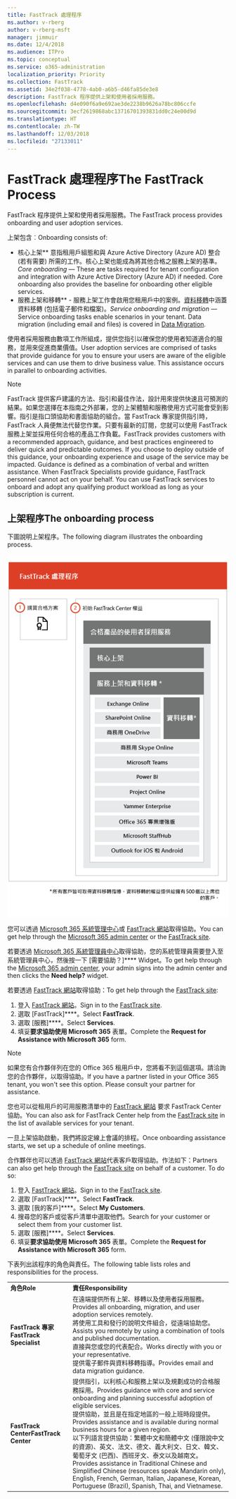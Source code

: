 ```yaml
---
title: FastTrack 處理程序
ms.author: v-rberg
author: v-rberg-msft
manager: jimmuir
ms.date: 12/4/2018
ms.audience: ITPro
ms.topic: conceptual
ms.service: o365-administration
localization_priority: Priority
ms.collection: FastTrack
ms.assetid: 34e2f038-4778-4ab0-a6b5-d46fa85de3e8
description: FastTrack 程序提供上架和使用者採用服務。
ms.openlocfilehash: d4e090f6a9e692ae3de2238b9626a78bc806ccfe
ms.sourcegitcommit: 3ecf2619868abc13716701393831dd0c24e00d9d
ms.translationtype: HT
ms.contentlocale: zh-TW
ms.lasthandoff: 12/03/2018
ms.locfileid: "27133011"
---
```

# <a name="the-fasttrack-process"></a><span data-ttu-id="0e758-103">FastTrack 處理程序</span><span class="sxs-lookup"><span data-stu-id="0e758-103">The FastTrack Process</span></span>

<span data-ttu-id="0e758-104">FastTrack 程序提供上架和使用者採用服務。</span><span class="sxs-lookup"><span data-stu-id="0e758-104">The FastTrack process provides onboarding and user adoption services.</span></span> 
  
<span data-ttu-id="0e758-105">上架包含︰</span><span class="sxs-lookup"><span data-stu-id="0e758-105">Onboarding consists of:</span></span>
  
- <span data-ttu-id="0e758-p101">核心上架\*\*  意指租用戶組態和與 Azure Active Directory (Azure AD) 整合 (若有需要) 所需的工作。核心上架也能成為將其他合格之服務上架的基準。</span><span class="sxs-lookup"><span data-stu-id="0e758-p101">*Core onboarding* — These are tasks required for tenant configuration and integration with Azure Active Directory (Azure AD) if needed. Core onboarding also provides the baseline for onboarding other eligible services.</span></span> 
- <span data-ttu-id="0e758-p102">服務上架和移轉\*\* - 服務上架工作會啟用您租用戶中的案例。[資料移轉](O365-data-migration.md)中涵蓋資料移轉 (包括電子郵件和檔案)。</span><span class="sxs-lookup"><span data-stu-id="0e758-p102">*Service onboarding and migration* — Service onboarding tasks enable scenarios in your tenant. Data migration (including email and files) is covered in [Data Migration](O365-data-migration.md).</span></span> 
    
<span data-ttu-id="0e758-p103">使用者採用服務由數項工作所組成，提供您指引以確保您的使用者知道適合的服務，並用來促進商業價值。</span><span class="sxs-lookup"><span data-stu-id="0e758-p103">User adoption services are comprised of tasks that provide guidance for you to ensure your users are aware of the eligible services and can use them to drive business value. This assistance occurs in parallel to onboarding activities.</span></span>
  
> [!NOTE]
> <span data-ttu-id="0e758-p104">FastTrack 提供客戶建議的方法、指引和最佳作法，設計用來提供快速且可預測的結果。如果您選擇在本指南之外部署，您的上架體驗和服務使用方式可能會受到影響。指引是指口頭協助和書面協助的組合。當 FastTrack 專家提供指引時，FastTrack 人員便無法代替您作業。只要有最新的訂閱，您就可以使用 FastTrack 服務上架並採用任何合格的產品工作負載。</span><span class="sxs-lookup"><span data-stu-id="0e758-p104">FastTrack provides customers with a recommended approach, guidance, and best practices engineered to deliver quick and predictable outcomes. If you choose to deploy outside of this guidance, your onboarding experience and usage of the service may be impacted. Guidance is defined as a combination of verbal and written assistance. When FastTrack Specialists provide guidance, FastTrack personnel cannot act on your behalf. You can use FastTrack services to onboard and adopt any qualifying product workload as long as your subscription is current.</span></span> 
  
## <a name="the-onboarding-process"></a><span data-ttu-id="0e758-117">上架程序</span><span class="sxs-lookup"><span data-stu-id="0e758-117">The onboarding process</span></span>

<span data-ttu-id="0e758-118">下圖說明上架程序。</span><span class="sxs-lookup"><span data-stu-id="0e758-118">The following diagram illustrates the onboarding process.</span></span>
  
![使用上架權益的時間表](media/O365-Onboarding-Timeline.png)
  
<span data-ttu-id="0e758-120">您可以透過 [Microsoft 365 系統管理中心](https://go.microsoft.com/fwlink/?linkid=2032704)或 [FastTrack 網站](https://go.microsoft.com/fwlink/?linkid=780698)取得協助。</span><span class="sxs-lookup"><span data-stu-id="0e758-120">You can get help through the [Microsoft 365 admin center](https://go.microsoft.com/fwlink/?linkid=2032704) or the [FastTrack site](https://go.microsoft.com/fwlink/?linkid=780698).</span></span> 

<span data-ttu-id="0e758-121">若要透過 [Microsoft 365 系統管理員中心](https://go.microsoft.com/fwlink/?linkid=2032704)取得協助，您的系統管理員需要登入至系統管理員中心，然後按一下 [需要協助？]\*\*\*\* Widget。</span><span class="sxs-lookup"><span data-stu-id="0e758-121">To get help through the [Microsoft 365 admin center](https://go.microsoft.com/fwlink/?linkid=2032704), your admin signs into the admin center and then clicks the **Need help?** widget.</span></span> 

<span data-ttu-id="0e758-122">若要透過 [FastTrack 網站](https://go.microsoft.com/fwlink/?linkid=780698)取得協助：</span><span class="sxs-lookup"><span data-stu-id="0e758-122">To get help through the [FastTrack site](https://go.microsoft.com/fwlink/?linkid=780698):</span></span> 
1.  <span data-ttu-id="0e758-123">登入 [FastTrack 網站](https://go.microsoft.com/fwlink/?linkid=780698)。</span><span class="sxs-lookup"><span data-stu-id="0e758-123">Sign in to the [FastTrack site](https://go.microsoft.com/fwlink/?linkid=780698).</span></span> 
2.  <span data-ttu-id="0e758-124">選取 [FastTrack]\*\*\*\*。</span><span class="sxs-lookup"><span data-stu-id="0e758-124">Select **FastTrack**.</span></span>
3.  <span data-ttu-id="0e758-125">選取 [服務]\*\*\*\*。</span><span class="sxs-lookup"><span data-stu-id="0e758-125">Select **Services**.</span></span>
4.  <span data-ttu-id="0e758-126">填妥**要求協助使用 Microsoft 365** 表單。</span><span class="sxs-lookup"><span data-stu-id="0e758-126">Complete the **Request for Assistance with Microsoft 365** form.</span></span> 
> [!NOTE]
>  <span data-ttu-id="0e758-p105">如果您有合作夥伴列在您的 Office 365 租用戶中，您將看不到這個選項。請洽詢您的合作夥伴，以取得協助。</span><span class="sxs-lookup"><span data-stu-id="0e758-p105">If you have a partner listed in your Office 365 tenant, you won't see this option. Please consult your partner for assistance.</span></span> 
  
 <span data-ttu-id="0e758-129">您也可以從租用戶的可用服務清單中的 [FastTrack 網站](https://go.microsoft.com/fwlink/?linkid=780698) 要求 FastTrack Center 協助。</span><span class="sxs-lookup"><span data-stu-id="0e758-129">You can also ask for FastTrack Center help from the [FastTrack site](https://go.microsoft.com/fwlink/?linkid=780698) in the list of available services for your tenant.</span></span> 
    
 <span data-ttu-id="0e758-130">一旦上架協助啟動，我們將設定線上會議的排程。</span><span class="sxs-lookup"><span data-stu-id="0e758-130">Once onboarding assistance starts, we set up a schedule of online meetings.</span></span>
    
<span data-ttu-id="0e758-p106">合作夥伴也可以透過 [FastTrack 網站](https://go.microsoft.com/fwlink/?linkid=780698)代表客戶取得協助。作法如下：</span><span class="sxs-lookup"><span data-stu-id="0e758-p106">Partners can also get help through the [FastTrack site](https://go.microsoft.com/fwlink/?linkid=780698) on behalf of a customer. To do so:</span></span>
1.  <span data-ttu-id="0e758-133">登入 [FastTrack 網站](https://go.microsoft.com/fwlink/?linkid=780698)。</span><span class="sxs-lookup"><span data-stu-id="0e758-133">Sign in to the [FastTrack site](https://go.microsoft.com/fwlink/?linkid=780698).</span></span> 
2.  <span data-ttu-id="0e758-134">選取 [FastTrack]\*\*\*\*。</span><span class="sxs-lookup"><span data-stu-id="0e758-134">Select **FastTrack**.</span></span>
3.  <span data-ttu-id="0e758-135">選取 [我的客戶]\*\*\*\*。</span><span class="sxs-lookup"><span data-stu-id="0e758-135">Select **My Customers**.</span></span>
4.  <span data-ttu-id="0e758-136">搜尋您的客戶或從客戶清單中選取他們。</span><span class="sxs-lookup"><span data-stu-id="0e758-136">Search for your customer or select them from your customer list.</span></span>
5.  <span data-ttu-id="0e758-137">選取 [服務]\*\*\*\*。</span><span class="sxs-lookup"><span data-stu-id="0e758-137">Select **Services**.</span></span>
6.  <span data-ttu-id="0e758-138">填妥**要求協助使用 Microsoft 365** 表單。</span><span class="sxs-lookup"><span data-stu-id="0e758-138">Complete the **Request for Assistance with Microsoft 365** form.</span></span> 

<span data-ttu-id="0e758-139">下表列出該程序的角色與責任。</span><span class="sxs-lookup"><span data-stu-id="0e758-139">The following table lists roles and responsibilities for the process.</span></span>
    
|||
|:-----|:-----|
|<span data-ttu-id="0e758-140">**角色**</span><span class="sxs-lookup"><span data-stu-id="0e758-140">**Role**</span></span> <br/> |<span data-ttu-id="0e758-141">**責任**</span><span class="sxs-lookup"><span data-stu-id="0e758-141">**Responsibility**</span></span> <br/> |
|<span data-ttu-id="0e758-142">**FastTrack 專家**</span><span class="sxs-lookup"><span data-stu-id="0e758-142">**FastTrack Specialist**</span></span> <br/> |<span data-ttu-id="0e758-143">在遠端提供所有上架、移轉以及使用者採用服務。</span><span class="sxs-lookup"><span data-stu-id="0e758-143">Provides all onboarding, migration, and user adoption services remotely.</span></span>  <br/> <span data-ttu-id="0e758-144">將使用工具和發行的說明文件組合，從遠端協助您。</span><span class="sxs-lookup"><span data-stu-id="0e758-144">Assists you remotely by using a combination of tools and published documentation.</span></span> <br/> <span data-ttu-id="0e758-145">直接與您或您的代表配合。</span><span class="sxs-lookup"><span data-stu-id="0e758-145">Works directly with you or your representative.</span></span> <br/> <span data-ttu-id="0e758-146">提供電子郵件與資料移轉指導。</span><span class="sxs-lookup"><span data-stu-id="0e758-146">Provides email and data migration guidance.</span></span>|
|<span data-ttu-id="0e758-147">**FastTrack Center**</span><span class="sxs-lookup"><span data-stu-id="0e758-147">**FastTrack Center**</span></span>  <br/> |<span data-ttu-id="0e758-148">提供指引，以利核心和服務上架以及規劃成功的合格服務採用。</span><span class="sxs-lookup"><span data-stu-id="0e758-148">Provides guidance with core and service onboarding and planning successful adoption of eligible services.</span></span>  <br/> <span data-ttu-id="0e758-149">提供協助，並且是在指定地區的一般上班時段提供。</span><span class="sxs-lookup"><span data-stu-id="0e758-149">Provides assistance and is available during normal business hours for a given region.</span></span> <br/> <span data-ttu-id="0e758-150">以下列語言提供協助：繁體中文和簡體中文 (僅限說中文的資源)、英文、法文、德文、義大利文、日文、韓文、葡萄牙文 (巴西)、西班牙文、泰文以及越南文。</span><span class="sxs-lookup"><span data-stu-id="0e758-150">Provides assistance in Traditional Chinese and Simplified Chinese (resources speak Mandarin only), English, French, German, Italian, Japanese, Korean, Portuguese (Brazil), Spanish, Thai, and Vietnamese.</span></span>|


  

